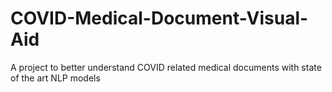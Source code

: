 # COVID-Medical-Document-Visual-Aid
A project to better understand COVID related medical documents with state of the art NLP models
